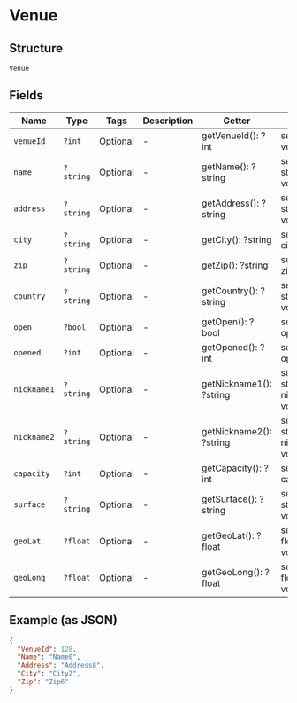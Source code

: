 
# Venue

## Structure

`Venue`

## Fields

| Name | Type | Tags | Description | Getter | Setter |
|  --- | --- | --- | --- | --- | --- |
| `venueId` | `?int` | Optional | - | getVenueId(): ?int | setVenueId(?int venueId): void |
| `name` | `?string` | Optional | - | getName(): ?string | setName(?string name): void |
| `address` | `?string` | Optional | - | getAddress(): ?string | setAddress(?string address): void |
| `city` | `?string` | Optional | - | getCity(): ?string | setCity(?string city): void |
| `zip` | `?string` | Optional | - | getZip(): ?string | setZip(?string zip): void |
| `country` | `?string` | Optional | - | getCountry(): ?string | setCountry(?string country): void |
| `open` | `?bool` | Optional | - | getOpen(): ?bool | setOpen(?bool open): void |
| `opened` | `?int` | Optional | - | getOpened(): ?int | setOpened(?int opened): void |
| `nickname1` | `?string` | Optional | - | getNickname1(): ?string | setNickname1(?string nickname1): void |
| `nickname2` | `?string` | Optional | - | getNickname2(): ?string | setNickname2(?string nickname2): void |
| `capacity` | `?int` | Optional | - | getCapacity(): ?int | setCapacity(?int capacity): void |
| `surface` | `?string` | Optional | - | getSurface(): ?string | setSurface(?string surface): void |
| `geoLat` | `?float` | Optional | - | getGeoLat(): ?float | setGeoLat(?float geoLat): void |
| `geoLong` | `?float` | Optional | - | getGeoLong(): ?float | setGeoLong(?float geoLong): void |

## Example (as JSON)

```json
{
  "VenueId": 128,
  "Name": "Name0",
  "Address": "Address8",
  "City": "City2",
  "Zip": "Zip6"
}
```

